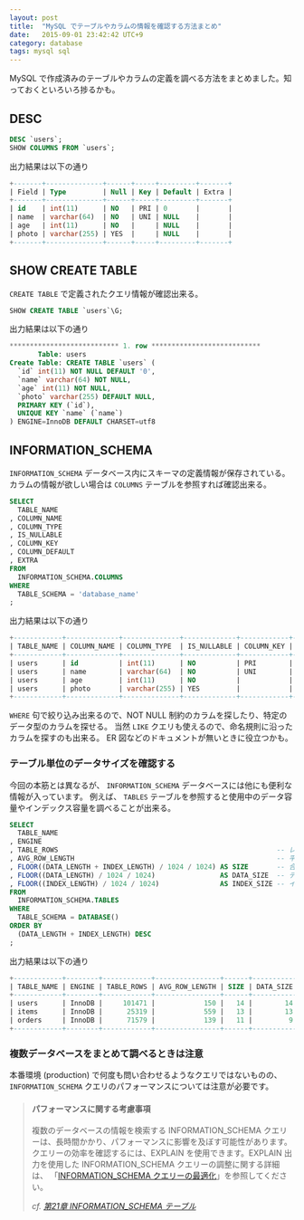 ```yaml
---
layout: post
title:  "MySQL でテーブルやカラムの情報を確認する方法まとめ"
date:   2015-09-01 23:42:42 UTC+9
category: database
tags: mysql sql
---
```


MySQL で作成済みのテーブルやカラムの定義を調べる方法をまとめました。知っておくといろいろ捗るかも。

## DESC

~~~sql
DESC `users`;
SHOW COLUMNS FROM `users`;
~~~

出力結果は以下の通り

~~~sql
+-------+--------------+------+-----+---------+-------+
| Field | Type         | Null | Key | Default | Extra |
+-------+--------------+------+-----+---------+-------+
| id    | int(11)      | NO   | PRI | 0       |       |
| name  | varchar(64)  | NO   | UNI | NULL    |       |
| age   | int(11)      | NO   |     | NULL    |       |
| photo | varchar(255) | YES  |     | NULL    |       |
+-------+--------------+------+-----+---------+-------+
~~~

## SHOW CREATE TABLE

`CREATE TABLE` で定義されたクエリ情報が確認出来る。

~~~sql
SHOW CREATE TABLE `users`\G;
~~~

出力結果は以下の通り

~~~sql
*************************** 1. row ***************************
       Table: users
Create Table: CREATE TABLE `users` (
  `id` int(11) NOT NULL DEFAULT '0',
  `name` varchar(64) NOT NULL,
  `age` int(11) NOT NULL,
  `photo` varchar(255) DEFAULT NULL,
  PRIMARY KEY (`id`),
  UNIQUE KEY `name` (`name`)
) ENGINE=InnoDB DEFAULT CHARSET=utf8
~~~

## INFORMATION_SCHEMA

`INFORMATION_SCHEMA` データベース内にスキーマの定義情報が保存されている。
カラムの情報が欲しい場合は `COLUMNS` テーブルを参照すれば確認出来る。

~~~sql
SELECT
  TABLE_NAME
, COLUMN_NAME
, COLUMN_TYPE
, IS_NULLABLE
, COLUMN_KEY
, COLUMN_DEFAULT
, EXTRA
FROM
  INFORMATION_SCHEMA.COLUMNS
WHERE
  TABLE_SCHEMA = 'database_name'
;
~~~

出力結果は以下の通り

~~~sql
+------------+-------------+--------------+-------------+------------+----------------+-------+
| TABLE_NAME | COLUMN_NAME | COLUMN_TYPE  | IS_NULLABLE | COLUMN_KEY | COLUMN_DEFAULT | EXTRA |
+------------+-------------+--------------+-------------+------------+----------------+-------+
| users      | id          | int(11)      | NO          | PRI        | 0              |       |
| users      | name        | varchar(64)  | NO          | UNI        | NULL           |       |
| users      | age         | int(11)      | NO          |            | NULL           |       |
| users      | photo       | varchar(255) | YES         |            | NULL           |       |
+------------+-------------+--------------+-------------+------------+----------------+-------+
~~~

`WHERE` 句で絞り込み出来るので、NOT NULL 制約のカラムを探したり、特定のデータ型のカラムを探せる。
当然 `LIKE` クエリも使えるので、命名規則に沿ったカラムを探すのも出来る。
ER 図などのドキュメントが無いときに役立つかも。

### テーブル単位のデータサイズを確認する

今回の本筋とは異なるが、 `INFORMATION_SCHEMA` データベースには他にも便利な情報が入っています。
例えば、 `TABLES` テーブルを参照すると使用中のデータ容量やインデックス容量を調べることが出来る。

~~~sql
SELECT
  TABLE_NAME
, ENGINE
, TABLE_ROWS                                                      -- レコード数
, AVG_ROW_LENGTH                                                  -- 平均レコード容量
, FLOOR((DATA_LENGTH + INDEX_LENGTH) / 1024 / 1024) AS SIZE       -- 合計容量
, FLOOR((DATA_LENGTH) / 1024 / 1024)                AS DATA_SIZE  -- データ容量
, FLOOR((INDEX_LENGTH) / 1024 / 1024)               AS INDEX_SIZE -- インデックス容量
FROM
  INFORMATION_SCHEMA.TABLES
WHERE
  TABLE_SCHEMA = DATABASE()
ORDER BY
  (DATA_LENGTH + INDEX_LENGTH) DESC
;
~~~

出力結果は以下の通り

~~~sql
+------------+--------+------------+----------------+------+-----------+------------+
| TABLE_NAME | ENGINE | TABLE_ROWS | AVG_ROW_LENGTH | SIZE | DATA_SIZE | INDEX_SIZE |
+------------+--------+------------+----------------+------+-----------+------------+
| users      | InnoDB |     101471 |            150 |   14 |        14 |          0 |
| items      | InnoDB |      25319 |            559 |   13 |        13 |          0 |
| orders     | InnoDB |      71579 |            139 |   11 |         9 |          1 |
+------------+--------+------------+----------------+------+-----------+------------+
~~~

### 複数データベースをまとめて調べるときは注意

本番環境 (production) で何度も問い合わせるようなクエリではないものの、 `INFORMATION_SCHEMA` クエリのパフォーマンスについては注意が必要です。

> #### パフォーマンスに関する考慮事項
> 複数のデータベースの情報を検索する INFORMATION_SCHEMA クエリーは、長時間かかり、パフォーマンスに影響を及ぼす可能性があります。
> クエリーの効率を確認するには、EXPLAIN を使用できます。EXPLAIN 出力を使用した INFORMATION_SCHEMA クエリーの調整に関する詳細は、
>「[INFORMATION_SCHEMA クエリーの最適化](http://dev.mysql.com/doc/refman/5.6/ja/information-schema-optimization.html)」を参照してください。
>
> _cf. [第21章 INFORMATION_SCHEMA テーブル](http://dev.mysql.com/doc/refman/5.6/ja/information-schema.html)_
